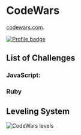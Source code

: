 # CodeWars

[codewars.com](https://www.codewars.com/).

[![Profile badge](https://www.codewars.com/users/joshpled/badges/large)](https://www.codewars.com/users/joshpled)

## List of Challenges


### JavaScript:

### Ruby


## Leveling System

![CodeWars levels](https://i.imgur.com/Vm77XMv.png)


